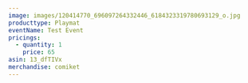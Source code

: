```yaml
---
image: images/120414770_696097264332446_6184323319780693129_o.jpg
producttype: Playmat
eventName: Test Event
pricings:
  - quantity: 1
    price: 65
asin: 13_dfTIVx
merchandise: comiket
---
```

